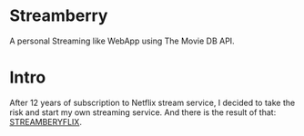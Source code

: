 # Streamberry
A personal Streaming like WebApp using The Movie DB API.

# Intro

After 12 years of subscription to Netflix stream service, I decided to take the risk and start my own streaming service. And there is the result of that: [STREAMBERYFLIX](!https://mobilepadawan.github.io/Streamberry/).
